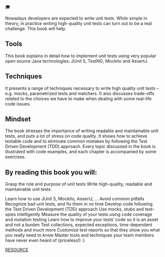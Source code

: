 
:mortar_board:

Nowadays developers are expected to write unit tests. While simple in theory, in practice writing high-quality unit tests can turn out to be a real challenge. This book will help.

## Tools
This book explains in detail how to implement unit tests using very popular open source Java technologies: JUnit 5, TestNG, Mockito and AssertJ.

## Techniques
It presents a range of techniques necessary to write high quality unit tests – e.g. mocks, parametrized tests and matchers. It also discusses trade-offs related to the choices we have to make when dealing with some real-life code issues.


## Mindset
The book stresses the importance of writing readable and maintainable unit tests, and puts a lot of stress on code quality. It shows how to achieve testable code and to eliminate common mistakes by following the Test Driven Development (TDD) approach. Every topic discussed in the book is illustrated with code examples, and each chapter is accompanied by some exercises.


## By reading this book you will:

Grasp the role and purpose of unit tests
Write high-quality, readable and maintainable unit tests

Learn how to use JUnit 5, Mockito, AssertJ, ...
Avoid common pitfalls
Recognize bad unit tests, and fix them in no time
Develop code following the Test Driven Development (TDD) approach
Use mocks, stubs and test-spies intelligently
Measure the quality of your tests using code coverage and mutation testing
Learn how to improve your tests’ code so it is an asset and not a burden
Test collections, expected exceptions, time-dependent methods and much more
Customize test reports so that they show you what you really need to know
Master tools and techniques your team members have never even heard of (priceless!) :)


[RESOURCE](http://kaczanowscy.pl/books/practical_unit_testing_junit_testng_mockito.html)


